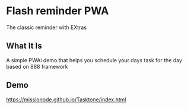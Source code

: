 # Flash reminder PWA
The classic reminder with EXtras

<!-- ![Flash clock Screenshot](./screenshot.jpg "Flash clock Screenshot") -->

## What It Is

A simple PWAi demo that helps you schedule your days task for the day based on 888 framework



## Demo

https://missionode.github.io/Tasktone/index.html

